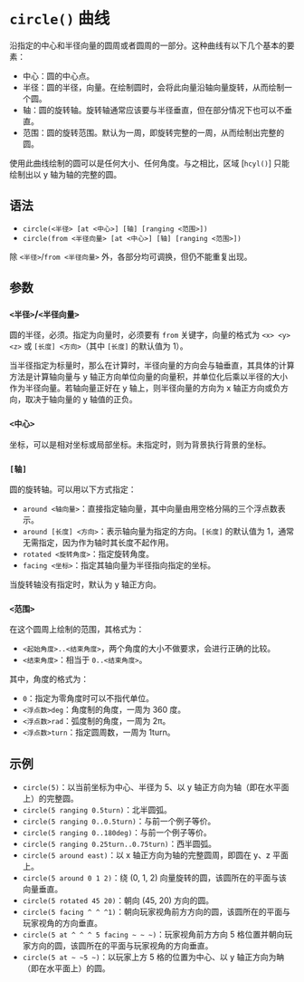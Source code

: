 # `circle()` 曲线

沿指定的中心和半径向量的圆周或者圆周的一部分。这种曲线有以下几个基本的要素：

- 中心：圆的中心点。
- 半径：圆的半径，向量。在绘制圆时，会将此向量沿轴向量旋转，从而绘制一个圆。
- 轴：圆的旋转轴。旋转轴通常应该要与半径垂直，但在部分情况下也可以不垂直。
- 范围：圆的旋转范围。默认为一周，即旋转完整的一周，从而绘制出完整的圆。

使用此曲线绘制的圆可以是任何大小、任何角度。与之相比，区域 [`hcyl()`] 只能绘制出以 y 轴为轴的完整的圆。

## 语法

- `circle(<半径> [at <中心>] [轴] [ranging <范围>])`
- `circle(from <半径向量> [at <中心>] [轴] [ranging <范围>])`

除 `<半径>`/`from <半径向量>` 外，各部分均可调换，但仍不能重复出现。

## 参数

### `<半径>`/`<半径向量>`

圆的半径，必须。指定为向量时，必须要有 `from` 关键字，向量的格式为 `<x> <y> <z>` 或 `[长度] <方向>`（其中 `[长度]` 的默认值为 1）。

当半径指定为标量时，那么在计算时，半径向量的方向会与轴垂直，其具体的计算方法是计算轴向量与 y 轴正方向单位向量的向量积，并单位化后乘以半径的大小作为半径向量。若轴向量正好在 y 轴上，则半径向量的方向为 x 轴正方向或负方向，取决于轴向量的 y 轴值的正负。

### `<中心>`

坐标，可以是相对坐标或局部坐标。未指定时，则为背景执行背景的坐标。

### `[轴]`

圆的旋转轴。可以用以下方式指定：

- `around <轴向量>`：直接指定轴向量，其中向量由用空格分隔的三个浮点数表示。
- `around [长度] <方向>`：表示轴向量为指定的方向。`[长度]` 的默认值为 1，通常无需指定，因为作为轴时其长度不起作用。
- `rotated <旋转角度>`：指定旋转角度。
- `facing <坐标>`：指定其轴向量为半径指向指定的坐标。

当旋转轴没有指定时，默认为 y 轴正方向。

### `<范围>`

在这个圆周上绘制的范围，其格式为：

- `<起始角度>..<结束角度>`，两个角度的大小不做要求，会进行正确的比较。
- `<结束角度>`：相当于 `0..<结束角度>`。

其中，角度的格式为：

- `0`：指定为零角度时可以不指代单位。
- `<浮点数>deg`：角度制的角度，一周为 360 度。
- `<浮点数>rad`：弧度制的角度，一周为 2π。
- `<浮点数>turn`：指定圆周数，一周为 1turn。

## 示例

- `circle(5)`：以当前坐标为中心、半径为 5、以 y 轴正方向为轴（即在水平面上）的完整圆。
- `circle(5 ranging 0.5turn)`：北半圆弧。
- `circle(5 ranging 0..0.5turn)`：与前一个例子等价。
- `circle(5 ranging 0..180deg)`：与前一个例子等价。
- `circle(5 ranging 0.25turn..0.75turn)`：西半圆弧。
- `circle(5 around east)`：以 x 轴正方向为轴的完整圆周，即圆在 y、z 平面上。
- `circle(5 around 0 1 2)`：绕 (0, 1, 2) 向量旋转的圆，该圆所在的平面与该向量垂直。
- `circle(5 rotated 45 20)`：朝向 (45, 20) 方向的圆。
- `circle(5 facing ^ ^ ^1)`：朝向玩家视角前方方向的圆，该圆所在的平面与玩家视角的方向垂直。
- `circle(5 at ^ ^ ^ 5 facing ~ ~ ~)`：玩家视角前方方向 5 格位置并朝向玩家方向的圆，该圆所在的平面与玩家视角的方向垂直。
- `circle(5 at ~ ~5 ~)`：以玩家上方 5 格的位置为中心、以 y 轴正方向为畘（即在水平面上）的圆。